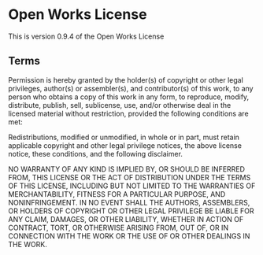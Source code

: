 # Open Works License

This is version 0.9.4 of the Open Works License

## Terms

Permission is hereby granted by the holder(s) of copyright or other legal
privileges, author(s) or assembler(s), and contributor(s) of this work, to any
person who obtains a copy of this work in any form, to reproduce, modify,
distribute, publish, sell, sublicense, use, and/or otherwise deal in the
licensed material without restriction, provided the following conditions are
met:

Redistributions, modified or unmodified, in whole or in part, must retain
applicable copyright and other legal privilege notices, the above license
notice, these conditions, and the following disclaimer.

NO WARRANTY OF ANY KIND IS IMPLIED BY, OR SHOULD BE INFERRED FROM, THIS
LICENSE OR THE ACT OF DISTRIBUTION UNDER THE TERMS OF THIS LICENSE, INCLUDING
BUT NOT LIMITED TO THE WARRANTIES OF MERCHANTABILITY, FITNESS FOR A PARTICULAR
PURPOSE, AND NONINFRINGEMENT. IN NO EVENT SHALL THE AUTHORS, ASSEMBLERS, OR
HOLDERS OF COPYRIGHT OR OTHER LEGAL PRIVILEGE BE LIABLE FOR ANY CLAIM,
DAMAGES, OR OTHER LIABILITY, WHETHER IN ACTION OF CONTRACT, TORT, OR OTHERWISE
ARISING FROM, OUT OF, OR IN CONNECTION WITH THE WORK OR THE USE OF OR OTHER
DEALINGS IN THE WORK.
